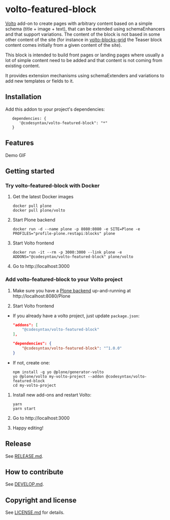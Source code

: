 # volto-featured-block


[Volto](https://github.com/plone/volto) add-on to create pages with arbitrary content based on a simple schema (title + image + text), that can be extended using schemaEnhancers and that support variations. The content of the block is not based in some other content of the site (for instance in [volto-blocks-grid](https://github.com/kitconcept/volto-blocks-grid) the Teaser block content comes initially from a given content of the site).

This block is intended to build front pages or landing pages where usually a lot of simple content need to be added and that content is not coming from existing content.

It provides extension mechanisms using schemaExtenders and variations to add new templates or fields to it.

## Installation

Add this addon to your project's dependencies:

```
   dependencies: {
      '@codesyntax/volto-featured-block": "*"
   }

```

## Features

Demo GIF

## Getting started

### Try volto-featured-block with Docker

1. Get the latest Docker images

   ```
   docker pull plone
   docker pull plone/volto
   ```

1. Start Plone backend
   ```
   docker run -d --name plone -p 8080:8080 -e SITE=Plone -e PROFILES="profile-plone.restapi:blocks" plone
   ```

1. Start Volto frontend

   ```
   docker run -it --rm -p 3000:3000 --link plone -e ADDONS="@codesyntax/volto-featured-block" plone/volto
   ```

1. Go to http://localhost:3000

### Add volto-featured-block to your Volto project

1. Make sure you have a [Plone backend](https://plone.org/download) up-and-running at http://localhost:8080/Plone

1. Start Volto frontend

* If you already have a volto project, just update `package.json`:

   ```JSON
   "addons": [
       "@codesyntax/volto-featured-block"
   ],

   "dependencies": {
       "@codesyntax/volto-featured-block": "^1.0.0"
   }
   ```

* If not, create one:

   ```
   npm install -g yo @plone/generator-volto
   yo @plone/volto my-volto-project --addon @codesyntax/volto-featured-block
   cd my-volto-project
   ```

1. Install new add-ons and restart Volto:

   ```
   yarn
   yarn start
   ```

1. Go to http://localhost:3000

1. Happy editing!

## Release

See [RELEASE.md](https://github.com/codesyntax/volto-featured-block/blob/master/RELEASE.md).

## How to contribute

See [DEVELOP.md](https://github.com/codesyntax/volto-featured-block/blob/master/DEVELOP.md).

## Copyright and license

See [LICENSE.md](https://github.com/codesyntax/volto-featured-block/blob/master/LICENSE.md) for details.

